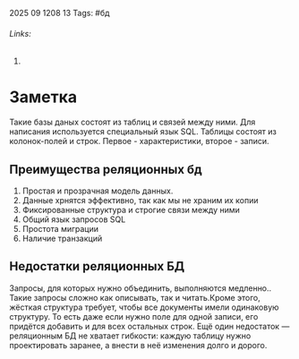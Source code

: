2025 09 1208 13
Tags: #бд 
###### Links: 
1) 
# Заметка
Такие базы даных состоят из таблиц и связей между ними. Для написания используется специальный язык SQL.
Таблицы состоят из колонок-полей и строк. Первое - характеристики, второе - записи.
## Преимущества реляционных бд
1) Простая и прозрачная модель данных. 
2) Данные хрнятся эффективно, так как мы не храним их копии
3) Фиксированные структура и строгие связи между ними
4) Общий язык запросов SQL
5) Простота миграции
6) Наличие транзакций
## Недостатки реляционных БД
Запросы, для которых нужно объединить, выполняются медленно.. Такие запросы сложно как описывать, так и читать.Кроме этого, жёсткая структура требует, чтобы все документы имели одинаковую структуру. То есть даже если нужно поле для одной записи, его придётся добавить и для всех остальных строк.
Ещё один недостаток — реляционным БД не хватает гибкости: каждую таблицу нужно проектировать заранее, а внести в неё изменения долго и дорого.